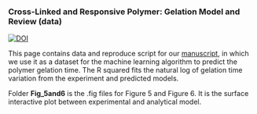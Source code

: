 ### Cross-Linked and Responsive Polymer: Gelation Model and Review (data)
[![DOI](https://zenodo.org/badge/DOI/10.5281/zenodo.7394343.svg)](https://doi.org/10.5281/zenodo.7394343)


This page contains data and reproduce script for our [manuscript](xxx), in which we use it as a dataset for the machine learning algorithm to predict the polymer gelation time.
The R squared fits the natural log of gelation time variation from the experiment and predicted models.


Folder **Fig_5and6** is the .fig files for Figure 5 and Figure 6. It is the surface interactive plot between experimental and analytical model.
